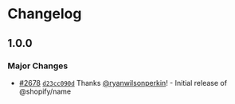 # Changelog

## 1.0.0

### Major Changes

- [#2678](https://github.com/Shopify/quilt/pull/2678) [`d23cc090d`](https://github.com/Shopify/quilt/commit/d23cc090de5071518e4ef3c178011fa5b5766bbd) Thanks [@ryanwilsonperkin](https://github.com/ryanwilsonperkin)! - Initial release of @shopify/name
